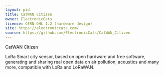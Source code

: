 ```yaml
---
layout: pid
title: CatWAN Citizen
owner: ElectronicCats
license: CERN OHL 1.2 (hardware design)
site: https://electroniccats.com/
source: https://github.com/ElectronicCats/CatWAN_Citizen
---
```

CatWAN Citizen

LoRa Smart city sensor, based on open hardware and free software, generating and sharing real open data on air pollution, acoustics and many more, compatible with LoRa and LoRaWAN.
